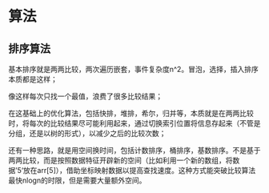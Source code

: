 # 算法

## 排序算法

基本排序就是两两比较，两次遍历嵌套，事件复杂度n^2。冒泡，选择，插入排序本质都是这样；

像这样每次只找一个最值，浪费了很多比较结果；

在这基础上的优化算法，包括快排，堆排，希尔，归并等，本质就是在两两比较时，将每次的比较结果尽可能利用起来，通过切换索引位置将信息存起来（不管是分组，还是以树的形式），以减少之后的比较次数；

还有一种思路，就是用空间换时间，包括计数排序，桶排序，基数排序。不是基于两两比较，而是按照数据特征开辟新的空间（比如利用一个新的数组，将数据’5‘放在arr[5]），借助坐标映射数据以提高查找速度。这种方式能突破比较算法最快nlogn的时限，但是需要大量额外空间。